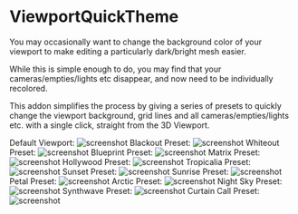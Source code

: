 # ViewportQuickTheme
You may occasionally want to change the background color of your viewport to make editing a particularly dark/bright mesh easier. 

While this is simple enough to do, you may find that your cameras/empties/lights etc disappear, and now need to be individually recolored. 

This addon simplifies the process by giving a series of presets to quickly change the viewport background, grid lines and all cameras/empties/lights etc. with a single click, straight from the 3D Viewport.

Default Viewport:
![screenshot](/github_pics/default.png)
Blackout Preset:
![screenshot](/github_pics/blackout.png)
Whiteout Preset:
![screenshot](/github_pics/whiteout.png)
Blueprint Preset:
![screenshot](/github_pics/blueprint.png)
Matrix Preset:
![screenshot](/github_pics/matrix.png)
Hollywood Preset:
![screenshot](/github_pics/hollywood.png)
Tropicalia Preset:
![screenshot](/github_pics/tropicalia.png)
Sunset Preset:
![screenshot](/github_pics/sunset.png)
Sunrise Preset:
![screenshot](/github_pics/sunrise.png)
Petal Preset:
![screenshot](/github_pics/petal.png)
Arctic Preset:
![screenshot](/github_pics/arctic.png)
Night Sky Preset:
![screenshot](/github_pics/nightsky.png)
Synthwave Preset:
![screenshot](/github_pics/synthwave.png)
Curtain Call Preset:
![screenshot](/github_pics/curtaincall.png)

